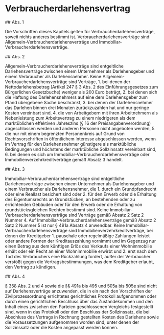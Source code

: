 # Verbraucherdarlehensvertrag



\#\# Abs. 1

 Die Vorschriften dieses Kapitels gelten für Verbraucherdarlehensverträge, soweit nichts anderes bestimmt ist. Verbraucherdarlehensverträge sind Allgemein\-Verbraucherdarlehensverträge und Immobiliar\-Verbraucherdarlehensverträge.

\#\# Abs. 2

 Allgemein\-Verbraucherdarlehensverträge sind entgeltliche Darlehensverträge zwischen einem Unternehmer als Darlehensgeber und einem Verbraucher als Darlehensnehmer. Keine Allgemein\-Verbraucherdarlehensverträge sind Verträge,  1\.
 bei denen der Nettodarlehensbetrag (Artikel 247 § 3 Abs. 2 des Einführungsgesetzes zum Bürgerlichen Gesetzbuche) weniger als 200 Euro beträgt,
 2\.
 bei denen sich die Haftung des Darlehensnehmers auf eine dem Darlehensgeber zum Pfand übergebene Sache beschränkt,
 3\.
 bei denen der Darlehensnehmer das Darlehen binnen drei Monaten zurückzuzahlen hat und nur geringe Kosten vereinbart sind,
 4\.
 die von Arbeitgebern mit ihren Arbeitnehmern als Nebenleistung zum Arbeitsvertrag zu einem niedrigeren als dem marktüblichen effektiven Jahreszins (§ 16 der Preisangabenverordnung) abgeschlossen werden und anderen Personen nicht angeboten werden,
 5\.
 die nur mit einem begrenzten Personenkreis auf Grund von Rechtsvorschriften in öffentlichem Interesse abgeschlossen werden, wenn im Vertrag für den Darlehensnehmer günstigere als marktübliche Bedingungen und höchstens der marktübliche Sollzinssatz vereinbart sind,
 6\.
 bei denen es sich um Immobiliar\-Verbraucherdarlehensverträge oder Immobilienverzehrkreditverträge gemäß Absatz 3 handelt.


\#\# Abs. 3

 Immobiliar\-Verbraucherdarlehensverträge sind entgeltliche Darlehensverträge zwischen einem Unternehmer als Darlehensgeber und einem Verbraucher als Darlehensnehmer, die  1\.
 durch ein Grundpfandrecht oder eine Reallast besichert sind oder
 2\.
 für den Erwerb oder die Erhaltung des Eigentumsrechts an Grundstücken, an bestehenden oder zu errichtenden Gebäuden oder für den Erwerb oder die Erhaltung von grundstücksgleichen Rechten bestimmt sind.
Keine Immobiliar\-Verbraucherdarlehensverträge sind Verträge gemäß Absatz 2 Satz 2 Nummer 4\. Auf Immobiliar\-Verbraucherdarlehensverträge gemäß Absatz 2 Satz 2 Nummer 5 ist nur § 491a Absatz 4 anwendbar. Keine Immobiliar\-Verbraucherdarlehensverträge sind Immobilienverzehrkreditverträge, bei denen der Kreditgeber  1\.
 pauschale oder regelmäßige Zahlungen leistet oder andere Formen der Kreditauszahlung vornimmt und im Gegenzug nur einen Betrag aus dem künftigen Erlös des Verkaufs einer Wohnimmobilie erhält oder ein Recht an einer Wohnimmobilie erwirbt und
 2\.
 erst nach dem Tod des Verbrauchers eine Rückzahlung fordert, außer der Verbraucher verstößt gegen die Vertragsbestimmungen, was dem Kreditgeber erlaubt, den Vertrag zu kündigen.


\#\# Abs. 4

 § 358 Abs. 2 und 4 sowie die §§ 491a bis 495 und 505a bis 505e sind nicht auf Darlehensverträge anzuwenden, die in ein nach den Vorschriften der Zivilprozessordnung errichtetes gerichtliches Protokoll aufgenommen oder durch einen gerichtlichen Beschluss über das Zustandekommen und den Inhalt eines zwischen den Parteien geschlossenen Vergleichs festgestellt sind, wenn in das Protokoll oder den Beschluss der Sollzinssatz, die bei Abschluss des Vertrags in Rechnung gestellten Kosten des Darlehens sowie die Voraussetzungen aufgenommen worden sind, unter denen der Sollzinssatz oder die Kosten angepasst werden können. 

